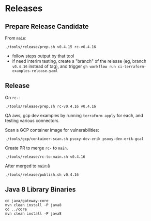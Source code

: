 # Releases

## Prepare Release Candidate

From `main`:

```shell
./tools/release/prep.sh v0.4.15 rc-v0.4.16
```

- follow steps output by that tool
- if need interim testing, create a "branch" of the release (eg, branch `v0.4.16` instead of tag),
  and trigger `gh workflow run ci-terraform-examples-release.yaml`

## Release

On `rc-`:

```shell
./tools/release/prep.sh rc-v0.4.16 v0.4.16
```

QA aws, gcp dev examples by running `terraform apply` for each, and testing various connectors.

Scan a GCP container image for vulnerabilities:

```shell
./tools/gcp/container-scan.sh psoxy-dev-erik psoxy-dev-erik-gcal
```

Create PR to merge `rc-` to `main`.

```shell
./tools/release/rc-to-main.sh v0.4.16
```

After merged to `main`:å

```shell
./tools/release/publish.sh v0.4.16
```

## Java 8 Library Binaries

```shell
cd java/gateway-core
mvn clean install -P java8
cd ../core
mvn clean install -P java8
```
